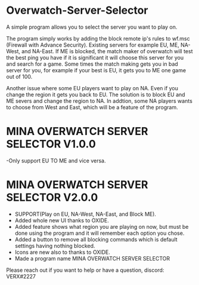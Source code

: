# Overwatch-Server-Selector
A simple program allows you to select the server you want to play on.

The program simply works by adding the block remote ip's rules to wf.msc (Firewall with Advance Security).
Existing servers for example EU, ME, NA-West, and NA-East.
If ME is blocked, the match maker of overwatch will test the best ping you have if it is significant it will choose this server for you and search for a game.
Some times the match making gets you in bad server for you, for example if your best is EU, it gets you to ME one game out of 100.

Another issue where some EU players want to play on NA. Even if you change the region it gets you back to EU. The solution is to block EU and ME severs and change the region to NA.
In addtion, some NA players wants to choose from West and East, which will be a feature of the program.

# MINA OVERWATCH SERVER SELECTOR V1.0.0
-Only support EU TO ME and vice versa.


# MINA OVERWATCH SERVER SELECTOR V2.0.0
- SUPPORT(Play on EU, NA-West, NA-East, and Block ME).
- Added whole new UI thanks to OXIDE.
- Added feature shows what region you are playing on now, but must be done using the program and it will remember each option you chose.
- Added a button to remove all blocking commands which is default settings having nothing blocked.
- Icons are new also to thanks to OXIDE.
- Made a program name MINA OVERWATCH SERVER SELECTOR


Please reach out if you want to help or have a question, discord: VERX#2227
